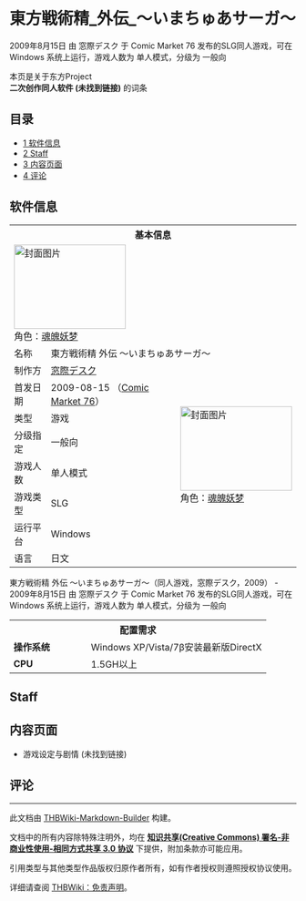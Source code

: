 # 東方戦術精_外伝_～いまちゅあサーガ～

<!-- source html: G:\repos\THBWiki-Markdown-Builder\THBWikiMarkdown\Temp\main\6\6b\ns0%3A%E6%9D%B1%E6%96%B9%E6%88%A6%E8%A1%93%E7%B2%BE_%E5%A4%96%E4%BC%9D_%EF%BD%9E%E3%81%84%E3%81%BE%E3%81%A1%E3%82%85%E3%81%82%E3%82%B5%E3%83%BC%E3%82%AC%EF%BD%9E.html -->

2009年8月15日 由 窓際デスク 于 Comic Market 76 发布的SLG同人游戏，可在 Windows 系统上运行，游戏人数为 单人模式，分级为 一般向

本页是关于东方Project  
 **二次创作同人软件 (未找到链接)** 的词条

## 目录

- [1 软件信息](#软件信息)
- [2 Staff](#Staff)
- [3 内容页面](#内容页面)
- [4 评论](#评论)





## 软件信息

<table><tbody><tr><th colspan="3">基本信息</th></tr><tr><td class="cover-artwork-mobile" colspan="2"><a href="./文件-東方戦術精_外伝_～いまちゅあサーガ～封面.png.md" class="image" title="封面图片"><img alt="封面图片" src="https://upload.thwiki.cc/thumb/8/8a/%E6%9D%B1%E6%96%B9%E6%88%A6%E8%A1%93%E7%B2%BE_%E5%A4%96%E4%BC%9D_%EF%BD%9E%E3%81%84%E3%81%BE%E3%81%A1%E3%82%85%E3%81%82%E3%82%B5%E3%83%BC%E3%82%AC%EF%BD%9E%E5%B0%81%E9%9D%A2.png/196px-%E6%9D%B1%E6%96%B9%E6%88%A6%E8%A1%93%E7%B2%BE_%E5%A4%96%E4%BC%9D_%EF%BD%9E%E3%81%84%E3%81%BE%E3%81%A1%E3%82%85%E3%81%82%E3%82%B5%E3%83%BC%E3%82%AC%EF%BD%9E%E5%B0%81%E9%9D%A2.png" decoding="async" loading="lazy" width="196" height="148" srcset="https://upload.thwiki.cc/thumb/8/8a/%E6%9D%B1%E6%96%B9%E6%88%A6%E8%A1%93%E7%B2%BE_%E5%A4%96%E4%BC%9D_%EF%BD%9E%E3%81%84%E3%81%BE%E3%81%A1%E3%82%85%E3%81%82%E3%82%B5%E3%83%BC%E3%82%AC%EF%BD%9E%E5%B0%81%E9%9D%A2.png/294px-%E6%9D%B1%E6%96%B9%E6%88%A6%E8%A1%93%E7%B2%BE_%E5%A4%96%E4%BC%9D_%EF%BD%9E%E3%81%84%E3%81%BE%E3%81%A1%E3%82%85%E3%81%82%E3%82%B5%E3%83%BC%E3%82%AC%EF%BD%9E%E5%B0%81%E9%9D%A2.png 1.5x, https://upload.thwiki.cc/thumb/8/8a/%E6%9D%B1%E6%96%B9%E6%88%A6%E8%A1%93%E7%B2%BE_%E5%A4%96%E4%BC%9D_%EF%BD%9E%E3%81%84%E3%81%BE%E3%81%A1%E3%82%85%E3%81%82%E3%82%B5%E3%83%BC%E3%82%AC%EF%BD%9E%E5%B0%81%E9%9D%A2.png/392px-%E6%9D%B1%E6%96%B9%E6%88%A6%E8%A1%93%E7%B2%BE_%E5%A4%96%E4%BC%9D_%EF%BD%9E%E3%81%84%E3%81%BE%E3%81%A1%E3%82%85%E3%81%82%E3%82%B5%E3%83%BC%E3%82%AC%EF%BD%9E%E5%B0%81%E9%9D%A2.png 2x" data-file-width="646" data-file-height="487"></a><div class="cover-char">角色：<a href="./魂魄妖梦.md" title="魂魄妖梦">魂魄妖梦</a></div></td>
</tr><tr><td class="label">名称</td><td colspan="2"> 東方戦術精 外伝 ～いまちゅあサーガ～ </td></tr><tr><td class="label">制作方</td><td><a href="/index.php?title=%E7%AA%93%E9%9A%9B%E3%83%87%E3%82%B9%E3%82%AF&amp;action=edit&amp;redlink=1" class="new" title="窓際デスク（页面不存在）">窓際デスク</a></td><td class="cover-artwork" rowspan="7" style="min-width:196px;"><a href="./文件-東方戦術精_外伝_～いまちゅあサーガ～封面.png.md" class="image" title="封面图片"><img alt="封面图片" src="https://upload.thwiki.cc/thumb/8/8a/%E6%9D%B1%E6%96%B9%E6%88%A6%E8%A1%93%E7%B2%BE_%E5%A4%96%E4%BC%9D_%EF%BD%9E%E3%81%84%E3%81%BE%E3%81%A1%E3%82%85%E3%81%82%E3%82%B5%E3%83%BC%E3%82%AC%EF%BD%9E%E5%B0%81%E9%9D%A2.png/196px-%E6%9D%B1%E6%96%B9%E6%88%A6%E8%A1%93%E7%B2%BE_%E5%A4%96%E4%BC%9D_%EF%BD%9E%E3%81%84%E3%81%BE%E3%81%A1%E3%82%85%E3%81%82%E3%82%B5%E3%83%BC%E3%82%AC%EF%BD%9E%E5%B0%81%E9%9D%A2.png" decoding="async" loading="lazy" width="196" height="148" srcset="https://upload.thwiki.cc/thumb/8/8a/%E6%9D%B1%E6%96%B9%E6%88%A6%E8%A1%93%E7%B2%BE_%E5%A4%96%E4%BC%9D_%EF%BD%9E%E3%81%84%E3%81%BE%E3%81%A1%E3%82%85%E3%81%82%E3%82%B5%E3%83%BC%E3%82%AC%EF%BD%9E%E5%B0%81%E9%9D%A2.png/294px-%E6%9D%B1%E6%96%B9%E6%88%A6%E8%A1%93%E7%B2%BE_%E5%A4%96%E4%BC%9D_%EF%BD%9E%E3%81%84%E3%81%BE%E3%81%A1%E3%82%85%E3%81%82%E3%82%B5%E3%83%BC%E3%82%AC%EF%BD%9E%E5%B0%81%E9%9D%A2.png 1.5x, https://upload.thwiki.cc/thumb/8/8a/%E6%9D%B1%E6%96%B9%E6%88%A6%E8%A1%93%E7%B2%BE_%E5%A4%96%E4%BC%9D_%EF%BD%9E%E3%81%84%E3%81%BE%E3%81%A1%E3%82%85%E3%81%82%E3%82%B5%E3%83%BC%E3%82%AC%EF%BD%9E%E5%B0%81%E9%9D%A2.png/392px-%E6%9D%B1%E6%96%B9%E6%88%A6%E8%A1%93%E7%B2%BE_%E5%A4%96%E4%BC%9D_%EF%BD%9E%E3%81%84%E3%81%BE%E3%81%A1%E3%82%85%E3%81%82%E3%82%B5%E3%83%BC%E3%82%AC%EF%BD%9E%E5%B0%81%E9%9D%A2.png 2x" data-file-width="646" data-file-height="487"></a><div class="cover-char">角色：<a href="./魂魄妖梦.md" title="魂魄妖梦">魂魄妖梦</a></div></td>
</tr><tr><td class="label">首发日期</td><td>2009-08-15&#160;（<a href="/展会作品列表?e=Comic+Market%2376">Comic Market 76</a>）</td></tr><tr><td class="label">类型</td><td>游戏</td></tr><tr><td class="label">分级指定</td><td>一般向</td></tr><tr><td class="label">游戏人数</td><td>单人模式</td></tr><tr><td class="label">游戏类型</td><td>SLG</td></tr><tr><td class="label">运行平台</td><td>Windows</td></tr><tr><td class="label">语言</td><td>日文</td></tr></tbody></table>

東方戦術精 外伝 ～いまちゅあサーガ～（同人游戏，窓際デスク，2009） - 2009年8月15日 由 窓際デスク 于 Comic Market 76 发布的SLG同人游戏，可在 Windows 系统上运行，游戏人数为 单人模式，分级为 一般向
  
  

  


<table>
<tbody><tr><th colspan="2">配置需求</th></tr>
<tr><td style="width:120px;padding-left:7px;"><b>操作系统</b></td><td>Windows XP/Vista/7β安装最新版DirectX</td></tr><tr><td style="width:120px;padding-left:7px;"><b>CPU</b></td><td>1.5GH以上</td></tr>
</tbody></table>



## Staff

## 内容页面
- 游戏设定与剧情 (未找到链接)


## 评论




---

此文档由 [THBWiki-Markdown-Builder](https://github.com/Delsin-Yu/THBWiki-Markdown-Builder) 构建。

文档中的所有内容除特殊注明外，均在 [**知识共享(Creative Commons) 署名-非商业性使用-相同方式共享 3.0 协议**](https://creativecommons.org/licenses/by-sa/3.0/deed.zh-hans) 下提供，附加条款亦可能应用。

引用类型与其他类型作品版权归原作者所有，如有作者授权则遵照授权协议使用。

详细请查阅 [THBWiki：免责声明](https://thbwiki.cc/THBWiki:%E5%85%8D%E8%B4%A3%E5%A3%B0%E6%98%8E)。


